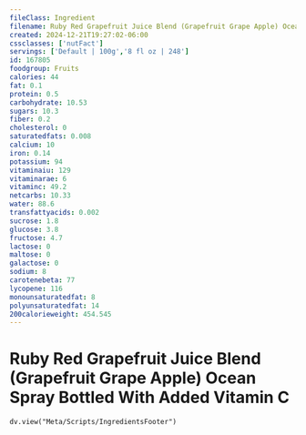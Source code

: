 ```yaml
---
fileClass: Ingredient
filename: Ruby Red Grapefruit Juice Blend (Grapefruit Grape Apple) Ocean Spray Bottled With Added Vitamin C
created: 2024-12-21T19:27:02-06:00
cssclasses: ['nutFact']
servings: ['Default | 100g','8 fl oz | 248']
id: 167805
foodgroup: Fruits
calories: 44
fat: 0.1
protein: 0.5
carbohydrate: 10.53
sugars: 10.3
fiber: 0.2
cholesterol: 0
saturatedfats: 0.008
calcium: 10
iron: 0.14
potassium: 94
vitaminaiu: 129
vitaminarae: 6
vitaminc: 49.2
netcarbs: 10.33
water: 88.6
transfattyacids: 0.002
sucrose: 1.8
glucose: 3.8
fructose: 4.7
lactose: 0
maltose: 0
galactose: 0
sodium: 8
carotenebeta: 77
lycopene: 116
monounsaturatedfat: 8
polyunsaturatedfat: 14
200calorieweight: 454.545
---
```


# Ruby Red Grapefruit Juice Blend (Grapefruit Grape Apple) Ocean Spray Bottled With Added Vitamin C

```dataviewjs
dv.view("Meta/Scripts/IngredientsFooter")
```
